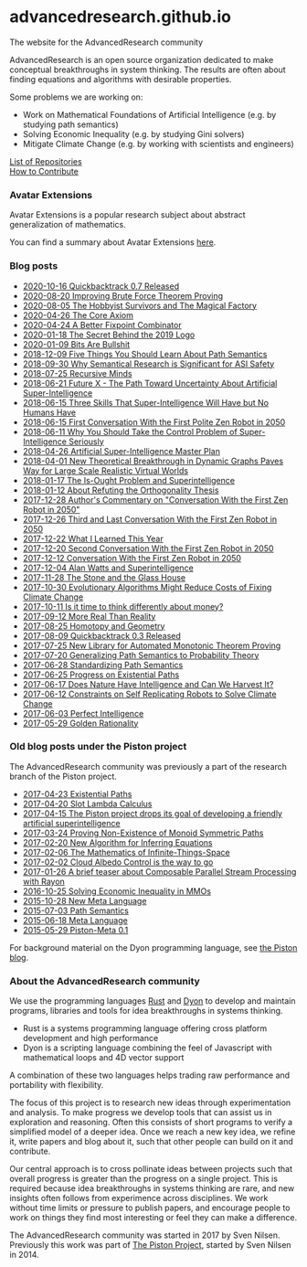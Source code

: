 # advancedresearch.github.io
The website for the AdvancedResearch community

AdvancedResearch is an open source organization dedicated to make conceptual breakthroughs in system thinking.
The results are often about finding equations and algorithms with desirable properties.

Some problems we are working on:

- Work on Mathematical Foundations of Artificial Intelligence (e.g. by studying path semantics)
- Solving Economic Inequality (e.g. by studying Gini solvers)
- Mitigate Climate Change (e.g. by working with scientists and engineers)

[List of Repositories](https://github.com/advancedresearch)  
[How to Contribute](https://github.com/advancedresearch/advancedresearch.github.io/blob/master/CONTRIBUTING.md)

### Avatar Extensions

Avatar Extensions is a popular research subject about abstract generalization of mathematics.

You can find a summary about Avatar Extensions [here](./avatar-extensions/summary.md).

### Blog posts

- [2020-10-16 Quickbacktrack 0.7 Released](https://github.com/advancedresearch/advancedresearch.github.io/blob/master/blog/2020-10-16-quickbacktrack-0.7-released.md)
- [2020-08-20 Improving Brute Force Theorem Proving](https://github.com/advancedresearch/advancedresearch.github.io/blob/master/blog/2020-08-20-improving-brute-force-theorem-proving.md)
- [2020-08-05 The Hobbyist Survivors and The Magical Factory](https://github.com/advancedresearch/advancedresearch.github.io/blob/master/blog/2020-08-05-the-hobbyist-survivors-and-the-magical-factory.md)
- [2020-04-26 The Core Axiom](https://github.com/advancedresearch/advancedresearch.github.io/blob/master/blog/2020-04-26-the-core-axiom.md)
- [2020-04-24 A Better Fixpoint Combinator](https://github.com/advancedresearch/advancedresearch.github.io/blob/master/blog/2020-04-24-a-better-fixpoint-combinator.md)
- [2020-01-18 The Secret Behind the 2019 Logo](https://github.com/advancedresearch/advancedresearch.github.io/blob/master/blog/2020-01-18-the-secret-behind-the-2019-logo.md)
- [2020-01-09 Bits Are Bullshit](https://github.com/advancedresearch/advancedresearch.github.io/blob/master/blog/2020-01-09-bits-are-bullshit.md)
- [2018-12-09 Five Things You Should Learn About Path Semantics](https://github.com/advancedresearch/advancedresearch.github.io/blob/master/blog/2018-12-09-five-things-you-should-know-about-path-semantics.md)
- [2018-09-30 Why Semantical Research is Significant for ASI Safety](https://github.com/advancedresearch/advancedresearch.github.io/blob/master/blog/2018-09-30-why-semantical-research-is-significant-for-asi-safety.md)
- [2018-07-25 Recursive Minds](https://github.com/advancedresearch/advancedresearch.github.io/blob/master/blog/2018-07-25-recursive-minds.md)  
- [2018-06-21 Future X - The Path Toward Uncertainty About Artificial Super-Intelligence](https://github.com/advancedresearch/advancedresearch.github.io/blob/master/blog/2018-06-21-future-x-the-path-toward-uncertainty-about-artificial-super-intelligence.md)
- [2018-06-15 Three Skills That Super-Intelligence Will Have but No Humans Have](https://github.com/advancedresearch/advancedresearch.github.io/blob/master/blog/2018-06-15-skills-that-super-intelligence-will-have-but-no-humans-have.md)
- [2018-06-15 First Conversation With the First Polite Zen Robot in 2050](https://github.com/advancedresearch/advancedresearch.github.io/blob/master/blog/2018-06-15-first-conversation-with-the-first-polite-zen-robot-in-2050.md)
- [2018-06-11 Why You Should Take the Control Problem of Super-Intelligence Seriously](https://github.com/advancedresearch/advancedresearch.github.io/blob/master/blog/2018-06-11-why-you-should-take-the-control-problem-of-super-intelligence-seriously.md)
- [2018-04-26 Artificial Super-Intelligence Master Plan](https://github.com/advancedresearch/advancedresearch.github.io/blob/master/blog/2018-04-26-artificial-super-intelligence-master-plan.md)
- [2018-04-01 New Theoretical Breakthrough in Dynamic Graphs Paves Way for Large Scale Realistic Virtual Worlds](https://github.com/advancedresearch/advancedresearch.github.io/blob/master/blog/2018-04-01-new-theoretical-breakthrough-in-dynamic-graphs-paves-way-for-large-scale-realistic-virtual-worlds.md)
- [2018-01-17 The Is-Ought Problem and Superintelligence](https://github.com/advancedresearch/advancedresearch.github.io/blob/master/blog/2018-01-17-the-is-ought-problem-and-superintelligence.md)
- [2018-01-12 About Refuting the Orthogonality Thesis](https://github.com/advancedresearch/advancedresearch.github.io/blob/master/blog/2018-01-12-about-refuting-the-orthogonality-thesis.md)
- [2017-12-28 Author's Commentary on "Conversation With the First Zen Robot in 2050"](https://github.com/advancedresearch/advancedresearch.github.io/blob/master/blog/2017-12-28-authors-commentary-on-conversation-with-the-first-zen-robot-in-2050.md)
- [2017-12-26 Third and Last Conversation With the First Zen Robot in 2050](https://github.com/advancedresearch/advancedresearch.github.io/blob/master/blog/2017-12-26-third-and-last-conversation-with-the-first-zen-robot-in-2050.md)
- [2017-12-22 What I Learned This Year](https://github.com/advancedresearch/advancedresearch.github.io/blob/master/blog/2017-12-22-what-i-learned-this-year.md)
- [2017-12-20 Second Conversation With the First Zen Robot in 2050](https://github.com/advancedresearch/advancedresearch.github.io/blob/master/blog/2017-12-20-second-conversation-with-the-first-zen-robot-in-2050.md)  
- [2017-12-12 Conversation With the First Zen Robot in 2050](https://github.com/advancedresearch/advancedresearch.github.io/blob/master/blog/2017-12-12-conversation-with-the-first-zen-robot-in-2050.md)  
- [2017-12-04 Alan Watts and Superintelligence](https://github.com/advancedresearch/advancedresearch.github.io/blob/master/blog/2017-12-04-alan-watts-and-superintelligence.md)
- [2017-11-28 The Stone and the Glass House](https://github.com/advancedresearch/advancedresearch.github.io/blob/master/blog/2017-11-28-the-stone-and-the-glass-house.md)
- [2017-10-30 Evolutionary Algorithms Might Reduce Costs of Fixing Climate Change](https://github.com/advancedresearch/advancedresearch.github.io/blob/master/blog/2017-10-30-evolutionary-algorithms-might-reduce-costs-of-fixing-climate-change.md)      
- [2017-10-11 Is it time to think differently about money?](https://github.com/advancedresearch/advancedresearch.github.io/blob/master/blog/2017-10-10-is-it-time-to-think-differently-about-money.md)  
- [2017-09-12 More Real Than Reality](https://github.com/advancedresearch/advancedresearch.github.io/blob/master/blog/2017-09-12-more-real-than-reality.md)
- [2017-08-25 Homotopy and Geometry](https://github.com/advancedresearch/advancedresearch.github.io/blob/master/blog/2017-08-25-homotopy-and-geometry.md)
- [2017-08-09 Quickbacktrack 0.3 Released](https://github.com/advancedresearch/advancedresearch.github.io/blob/master/blog/2017-08-09-quickbacktrack-0.3-released.md)
- [2017-07-25 New Library for Automated Monotonic Theorem Proving](https://github.com/advancedresearch/advancedresearch.github.io/blob/master/blog/2017-07-25-new-library-for-automated-monotonic-theorem-proving.md)
- [2017-07-20 Generalizing Path Semantics to Probability Theory](https://github.com/advancedresearch/advancedresearch.github.io/blob/master/blog/2017-07-20-generalizing-path-semantics-to-probability-theory.md)
- [2017-06-28 Standardizing Path Semantics](https://github.com/advancedresearch/advancedresearch.github.io/blob/master/blog/2017-06-28-standardizing-path-semantics.md)
- [2017-06-25 Progress on Existential Paths](https://github.com/advancedresearch/advancedresearch.github.io/blob/master/blog/2017-06-25-progress-on-existential-paths.md)
- [2017-06-17 Does Nature Have Intelligence and Can We Harvest It?](https://github.com/advancedresearch/advancedresearch.github.io/blob/master/blog/2017-06-16-does-nature-have-intelligence-and-can-we-harvest-it.md)
- [2017-06-12 Constraints on Self Replicating Robots to Solve Climate Change](https://github.com/advancedresearch/advancedresearch.github.io/blob/master/blog/2017-06-12-constraints-on-self-replicating-robots-to-solve-climate-change.md)
- [2017-06-03 Perfect Intelligence](https://github.com/advancedresearch/advancedresearch.github.io/blob/master/blog/2017-06-03-perfect-intelligence.md)
- [2017-05-29 Golden Rationality](https://github.com/advancedresearch/advancedresearch.github.io/blob/master/blog/2017-05-29-golden-rationality.md)

### Old blog posts under the Piston project

The AdvancedResearch community was previously a part of the research branch of the Piston project.

- [2017-04-23 Existential Paths](http://blog.piston.rs/2017/04/23/existential-paths/)
- [2017-04-20 Slot Lambda Calculus](http://blog.piston.rs/2017/04/20/slot-lambda-calculus/)
- [2017-04-15 The Piston project drops its goal of developing a friendly artificial superintelligence](http://blog.piston.rs/2017/04/15/no-superintelligence/)
- [2017-03-24 Proving Non-Existence of Monoid Symmetric Paths](http://blog.piston.rs/2017/03/24/proving-non-existence-of-monoid-symmetric-paths/)
- [2017-02-20 New Algorithm for Inferring Equations](http://blog.piston.rs/2017/02/20/new-algorithm-for-inferring-equations/)
- [2017-02-06 The Mathematics of Infinite-Things-Space](http://blog.piston.rs/2017/02/06/the-mathematics-of-infinite-things-space/)
- [2017-02-02 Cloud Albedo Control is the way to go](http://blog.piston.rs/2017/02/02/cloud-albido-control-is-the-way-to-go/)
- [2017-01-26 A brief teaser about Composable Parallel Stream Processing with Rayon](http://blog.piston.rs/2017/01/26/a-brief-teaser-about-composable-parallel-stream-processing-with-rayon/)
- [2016-10-25 Solving Economic Inequality in MMOs](http://blog.piston.rs/2016/10/25/solving-economic-inequality-in-mmos/)
- [2015-10-28 New Meta Language](http://blog.piston.rs/2015/10/28/new-meta-language/)
- [2015-07-03 Path Semantics](http://blog.piston.rs/2015/07/03/path-semantics/)
- [2015-06-18 Meta Language](http://blog.piston.rs/2015/06/18/meta-language/)
- [2015-05-29 Piston-Meta 0.1](http://blog.piston.rs/2015/05/29/piston-meta/)

For background material on the Dyon programming language, see [the Piston blog](http://blog.piston.rs/).

### About the AdvancedResearch community

We use the programming languages [Rust](https://www.rust-lang.org/en-US/) and [Dyon](https://github.com/pistondevelopers/dyon) to develop and maintain programs, libraries and tools for idea breakthroughs in systems thinking.

- Rust is a systems programming language offering cross platform development and high performance
- Dyon is a scripting language combining the feel of Javascript with mathematical loops and 4D vector support

A combination of these two languages helps trading raw performance and portability with flexibility.

The focus of this project is to research new ideas through experimentation and analysis.
To make progress we develop tools that can assist us in exploration and reasoning.
Often this consists of short programs to verify a simplified model of a deeper idea.
Once we reach a new key idea, we refine it, write papers and blog about it,
such that other people can build on it and contribute.

Our central approach is to cross pollinate ideas between projects such that overall progress
is greater than the progress on a single project.
This is required because idea breakthroughs in systems thinking are rare,
and new insights often follows from experimence across disciplines.
We work without time limits or pressure to publish papers,
and encourage people to work on things they find most interesting or feel they can make a difference.

The AdvancedResearch community was started in 2017 by Sven Nilsen.
Previously this work was part of [The Piston Project](http://www.piston.rs/), started by Sven Nilsen in 2014.

